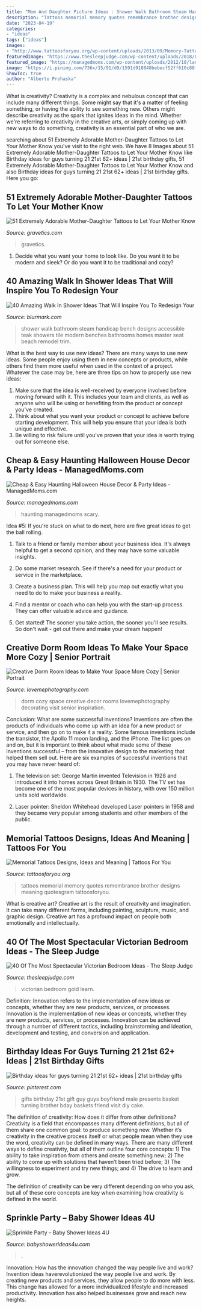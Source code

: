 ```yaml
---
title: "Mom And Daughter Picture Ideas : Shower Walk Bathroom Steam Handicap Bench Designs Accessible Teak Showers Tile Modern Benches Bathrooms Homes Master Seat Beach Remodel Trim"
description: "Tattoos memorial memory quotes remembrance brother designs meaning quotesgram tattoosforyou"
date: "2023-04-19"
categories:
- "ideas"
tags: ["ideas"]
images:
- "http://www.tattoosforyou.org/wp-content/uploads/2013/09/Memory-Tattoos.jpg"
featuredImage: "https://www.thesleepjudge.com/wp-content/uploads/2018/01/Green-Black-and-Gold.jpg"
featured_image: "https://managedmoms.com/wp-content/uploads/2012/10/lantern.jpg"
image: "https://i.pinimg.com/736x/15/91/d9/1591d918848bebecf52ff610c88fbe20.jpg"
ShowToc: true
author: "Alberto Prohaska"
---
```



What is creativity?
Creativity is a complex and nebulous concept that can include many different things. Some might say that it's a matter of feeling something, or having the ability to see something new. Others might describe creativity as the spark that ignites ideas in the mind. Whether we're referring to creativity in the creative arts, or simply coming up with new ways to do something, creativity is an essential part of who we are.

	

		
searching about 51 Extremely Adorable Mother-Daughter Tattoos to Let Your Mother Know you've visit to the right web. We have 8 Images about 51 Extremely Adorable Mother-Daughter Tattoos to Let Your Mother Know like Birthday ideas for guys turning 21 21st 62+ ideas | 21st birthday gifts, 51 Extremely Adorable Mother-Daughter Tattoos to Let Your Mother Know and also Birthday ideas for guys turning 21 21st 62+ ideas | 21st birthday gifts. Here you go:
		
    
## 51 Extremely Adorable Mother-Daughter Tattoos To Let Your Mother Know

<img loading=lazy src="https://www.gravetics.com/wp-content/uploads/2017/07/Awesome-Tree-With-Birds-On-Shoulder-Mother-Daughter-Tattoo-Idea.jpg" onerror="this.onerror=null;this.src='https://tse1.mm.bing.net/th?id=OIP.PSe6ahlFuvpyXrfEE3HHoQHaFj&amp;pid=15.1';" alt="51 Extremely Adorable Mother-Daughter Tattoos to Let Your Mother Know">

_Source: gravetics.com_

>gravetics. 

	

1. Decide what you want your home to look like. Do you want it to be modern and sleek? Or do you want it to be traditional and cozy?

    
## 40 Amazing Walk In Shower Ideas That Will Inspire You To Redesign Your

<img loading=lazy src="http://www.blurmark.com/wp-content/uploads/2017/02/Walk-in-Shower-Design-10.jpg" onerror="this.onerror=null;this.src='https://tse2.mm.bing.net/th?id=OIP.KngMZ9M7VzgRChUZyo8z3AHaJ1&amp;pid=15.1';" alt="40 Amazing Walk In Shower Ideas That Will Inspire You To Redesign Your">

_Source: blurmark.com_

>shower walk bathroom steam handicap bench designs accessible teak showers tile modern benches bathrooms homes master seat beach remodel trim. 

	

What is the best way to use new ideas?
There are many ways to use new ideas. Some people enjoy using them in new concepts or products, while others find them more useful when used in the context of a project. Whatever the case may be, here are three tips on how to properly use new ideas:
1. Make sure that the idea is well-received by everyone involved before moving forward with it. This includes your team and clients, as well as anyone who will be using or benefiting from the product or concept you've created.
2. Think about what you want your product or concept to achieve before starting development. This will help you ensure that your idea is both unique and effective.
3. Be willing to risk failure until you've proven that your idea is worth trying out for someone else.

    
## Cheap &amp; Easy Haunting Halloween House Decor &amp; Party Ideas - ManagedMoms.com

<img loading=lazy src="https://managedmoms.com/wp-content/uploads/2012/10/lantern.jpg" onerror="this.onerror=null;this.src='https://tse1.mm.bing.net/th?id=OIP.aRX7xeBP0NWWJffWhMv1PQHaJ4&amp;pid=15.1';" alt="Cheap &amp; Easy Haunting Halloween House Decor &amp; Party Ideas - ManagedMoms.com">

_Source: managedmoms.com_

>haunting managedmoms scary. 

	

Idea #5:
If you're stuck on what to do next, here are five great ideas to get the ball rolling.
1. Talk to a friend or family member about your business idea. It's always helpful to get a second opinion, and they may have some valuable insights.

2. Do some market research. See if there's a need for your product or service in the marketplace.

3. Create a business plan. This will help you map out exactly what you need to do to make your business a reality.

4. Find a mentor or coach who can help you with the start-up process. They can offer valuable advice and guidance.

5. Get started! The sooner you take action, the sooner you'll see results. So don't wait - get out there and make your dream happen!

    
## Creative Dorm Room Ideas To Make Your Space More Cozy | Senior Portrait

<img loading=lazy src="https://lovemephotography.com/wp-content/uploads/2016/09/Chapter-12-Dorm-Room-Ideas-01.jpg" onerror="this.onerror=null;this.src='https://tse1.mm.bing.net/th?id=OIP.si95z-AmW-LC7xcO99CobAHaL2&amp;pid=15.1';" alt="Creative Dorm Room Ideas to Make Your Space More Cozy | Senior Portrait">

_Source: lovemephotography.com_

>dorm cozy space creative decor rooms lovemephotography decorating visit senior inspiration. 

	

Conclusion: What are some successful inventions?
Inventions are often the products of individuals who come up with an idea for a new product or service, and then go on to make it a reality. Some famous inventions include the transistor, the Apollo 11 moon landing, and the iPhone. The list goes on and on, but it is important to think about what made some of these inventions successful – from the innovative design to the marketing that helped them sell out. Here are six examples of successful inventions that you may have never heard of:
1. The television set: George Martin invented Television in 1928 and introduced it into homes across Great Britain in 1930. The TV set has become one of the most popular devices in history, with over 150 million units sold worldwide.

2. Laser pointer: Sheldon Whitehead developed Laser pointers in 1958 and they became very popular among students and other members of the public.

    
## Memorial Tattoos Designs, Ideas And Meaning | Tattoos For You

<img loading=lazy src="http://www.tattoosforyou.org/wp-content/uploads/2013/09/Memory-Tattoos.jpg" onerror="this.onerror=null;this.src='https://tse2.mm.bing.net/th?id=OIP.2G3m8Gd8v3K5JWT_Hw4llAHaJ4&amp;pid=15.1';" alt="Memorial Tattoos Designs, Ideas and Meaning | Tattoos For You">

_Source: tattoosforyou.org_

>tattoos memorial memory quotes remembrance brother designs meaning quotesgram tattoosforyou. 

	

What is creative art?
Creative art is the result of creativity and imagination. It can take many different forms, including painting, sculpture, music, and graphic design. Creative art has a profound impact on people both emotionally and intellectually.

    
## 40 Of The Most Spectacular Victorian Bedroom Ideas - The Sleep Judge

<img loading=lazy src="https://www.thesleepjudge.com/wp-content/uploads/2018/01/Green-Black-and-Gold.jpg" onerror="this.onerror=null;this.src='https://tse4.mm.bing.net/th?id=OIP.JfloaSdGGhkT651QBO9rMQAAAA&amp;pid=15.1';" alt="40 Of The Most Spectacular Victorian Bedroom Ideas - The Sleep Judge">

_Source: thesleepjudge.com_

>victorian bedroom gold learn. 

	

Definition: Innovation refers to the implementation of new ideas or concepts, whether they are new products, services, or processes.
Innovation is the implementation of new ideas or concepts, whether they are new products, services, or processes. Innovation can be achieved through a number of different tactics, including brainstorming and ideation, development and testing, and conversion and application.

    
## Birthday Ideas For Guys Turning 21 21st 62+ Ideas | 21st Birthday Gifts

<img loading=lazy src="https://i.pinimg.com/736x/15/91/d9/1591d918848bebecf52ff610c88fbe20.jpg" onerror="this.onerror=null;this.src='https://tse2.mm.bing.net/th?id=OIP.kFZZACn-QNgrML5cGsUIAgAAAA&amp;pid=15.1';" alt="Birthday ideas for guys turning 21 21st 62+ ideas | 21st birthday gifts">

_Source: pinterest.com_

>gifts birthday 21st gift guy guys boyfriend male presents basket turning brother bday baskets friend visit diy cake. 

	

The definition of creativity: How does it differ from other definitions?
Creativity is a field that encompasses many different definitions, but all of them share one common goal: to produce something new. Whether it’s creativity in the creative process itself or what people mean when they use the word, creativity can be defined in many ways. 
There are many different ways to define creativity, but all of them outline four core concepts: 1) The ability to take inspiration from others and create something new; 2) The ability to come up with solutions that haven’t been tried before; 3) The willingness to experiment and try new things; and 4) The drive to learn and grow. 

The definition of creativity can be very different depending on who you ask, but all of these core concepts are key when examining how creativity is defined in the world.

    
## Sprinkle Party – Baby Shower Ideas 4U

<img loading=lazy src="https://babyshowerideas4u.com/wp-content/uploads/2014/02/Baby-Sprinkle-Party.jpg" onerror="this.onerror=null;this.src='https://tse3.mm.bing.net/th?id=OIP.we23DYlOavcQUb_hQciecAHaLZ&amp;pid=15.1';" alt="Sprinkle Party – Baby Shower Ideas 4U">

_Source: babyshowerideas4u.com_

>. 

	

Innovation: How has the innovation changed the way people live and work?
Invention ideas haverevolutionized the way people live and work. By creating new products and services, they allow people to do more with less. This change has allowed for a more individualized lifestyle and increased productivity. Innovation has also helped businesses grow and reach new heights.

